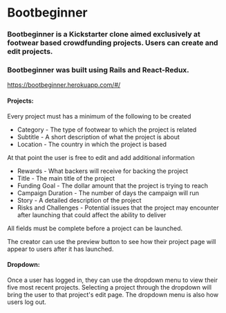 # Bootbeginner

### Bootbeginner is a Kickstarter clone aimed exclusively at footwear based crowdfunding projects. Users can create and edit projects.

### Bootbeginner was built using Rails and React-Redux.

https://bootbeginner.herokuapp.com/#/

#### Projects:

Every project must has a minimum of the following to be created
* Category - The type of footwear to which the project is related
* Subtitle - A short description of what the project is about
* Location - The country in which the project is based

At that point the user is free to edit and add additional information
* Rewards - What backers will receive for backing the project
* Title - The main title of the project
* Funding Goal - The dollar amount that the project is trying to reach
* Campaign Duration - The number of days the campaign will run
* Story - A detailed description of the project
* Risks and Challenges - Potential issues that the project may encounter after launching that could affect the ability to deliver

All fields must be complete before a project can be launched.

The creator can use the preview button to see how their project page will appear to users after it has launched.

#### Dropdown:
Once a user has logged in, they can use the dropdown menu to view their five most recent projects. Selecting a project through the dropdown will bring the user to that project's edit page. The dropdown menu is also how users log out.
